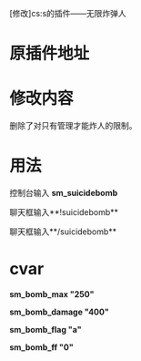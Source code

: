 [修改]cs:s的插件——无限炸弹人

# 原插件地址

[https://forums.alliedmods.net/showthread.php?t=275043]: https://forums.alliedmods.net/showthread.php?t=275043

# 修改内容

删除了对只有管理才能炸人的限制。

# 用法

控制台输入 **sm_suicidebomb**

聊天框输入**!suicidebomb**

聊天框输入**/suicidebomb**

# cvar

**sm_bomb_max "250"**

**sm_bomb_damage "400"**

**sm_bomb_flag "a"**

**sm_bomb_ff "0"**

